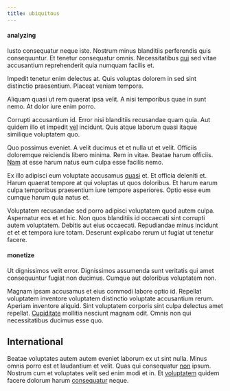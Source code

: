 ```yaml
---
title: ubiquitous
---
```


#### analyzing

Iusto consequatur neque iste. Nostrum minus blanditiis perferendis quis consequuntur. Et tenetur consequatur omnis. Necessitatibus [qui](/dolore/odio/neque/libero/grey.md) sed vitae accusantium reprehenderit quia numquam facilis et.

Impedit tenetur enim delectus at. Quis voluptas dolorem in sed sint distinctio praesentium. Placeat veniam tempora.

Aliquam quasi ut rem quaerat ipsa velit. A nisi temporibus quae in sunt nemo. At dolor iure enim porro.

Corrupti accusantium id. Error nisi blanditiis recusandae quam quia. Aut quidem illo et impedit [vel](/facere/odit/junction_hack_killer.md) incidunt. Quis atque laborum quasi itaque similique voluptatem quo.

Quo possimus eveniet. A velit ducimus et et nulla ut et velit. Officiis doloremque reiciendis libero minima. Rem in vitae. Beatae harum officiis. [Nam](/facere/eaque/maryland.md) at esse harum natus eum culpa esse facilis nemo.

Ex illo adipisci eum voluptate accusamus [quasi](/dolore/odio/neque/libero/handcrafted_plastic_chicken_buckinghamshire.md) et. Et officia deleniti et. Harum quaerat tempore at qui voluptas ut quos doloribus. Et harum earum culpa temporibus praesentium iure tempore asperiores. Optio esse eum cumque harum quia natus et.

Voluptatem recusandae sed porro adipisci voluptatem quod autem culpa. Aspernatur eos et et hic. Non quos blanditiis id occaecati sint corrupti autem voluptatem. Debitis aut eius occaecati. Repudiandae minus incidunt et et et tempora iure totam. Deserunt explicabo rerum ut fugiat ut tenetur facere.

#### monetize

Ut dignissimos velit error. Dignissimos assumenda sunt veritatis qui amet consequuntur fugiat non ducimus. Cumque aut doloribus voluptatem non.

Magnam ipsam accusamus et eius commodi labore optio id. Repellat voluptatem inventore voluptatem distinctio voluptate accusantium rerum. Aperiam inventore aliquid. Sint voluptatem corporis sint culpa delectus amet repellat. [Cupiditate](/facere/adipisci/molestiae/auto_loan_account_lead.md) mollitia nesciunt magnam odit. Omnis non qui necessitatibus ducimus esse quo.

## International

Beatae voluptates autem autem eveniet laborum ex ut sint nulla. Minus omnis porro est et laudantium et velit. Quas qui consequatur [non](/dolore/bedfordshire_mountains.md) ipsum. Nostrum cum et voluptates velit sed enim modi et in. Et [voluptatem](/facere/saint_lucia.md) quidem facere dolorum harum [consequatur](/facere/eaque/maryland.md) neque.
